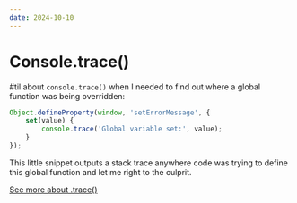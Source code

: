 ```yaml
---
date: 2024-10-10
---
```


# Console.trace()

#til about `console.trace()` when I needed to find out where a global function was being overridden:

```js
Object.defineProperty(window, 'setErrorMessage', {
    set(value) {
        console.trace('Global variable set:', value);
    }
});
```
This little snippet outputs a stack trace anywhere code was trying to define this global function and let me right to the culprit.

[See more about .trace()](https://developer.mozilla.org/en-US/docs/Web/API/console/trace_static)
